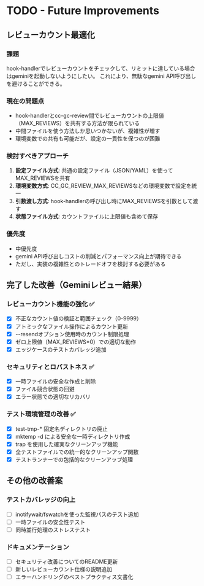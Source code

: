 # TODO - Future Improvements

## レビューカウント最適化

### 課題
hook-handlerでレビューカウントをチェックして、リミットに達している場合はgeminiを起動しないようにしたい。
これにより、無駄なgemini API呼び出しを避けることができる。

### 現在の問題点
- hook-handlerとcc-gc-review間でレビューカウントの上限値（MAX_REVIEWS）を共有する方法が限られている
- 中間ファイルを使う方法しか思いつかないが、複雑性が増す
- 環境変数での共有も可能だが、設定の一貫性を保つのが困難

### 検討すべきアプローチ
1. **設定ファイル方式**: 共通の設定ファイル（JSON/YAML）を使ってMAX_REVIEWSを共有
2. **環境変数方式**: CC_GC_REVIEW_MAX_REVIEWSなどの環境変数で設定を統一
3. **引数渡し方式**: hook-handlerの呼び出し時にMAX_REVIEWSを引数として渡す
4. **状態ファイル方式**: カウントファイルに上限値も含めて保存

### 優先度
- 中優先度
- gemini API呼び出しコストの削減とパフォーマンス向上が期待できる
- ただし、実装の複雑性とのトレードオフを検討する必要がある

## 完了した改善（Geminiレビュー結果）

### レビューカウント機能の強化 ✅
- [x] 不正なカウント値の検証と範囲チェック（0-9999）
- [x] アトミックなファイル操作によるカウント更新
- [x] --resendオプション使用時のカウント制限処理
- [x] ゼロ上限値（MAX_REVIEWS=0）での適切な動作
- [x] エッジケースのテストカバレッジ追加

### セキュリティとロバストネス ✅
- [x] 一時ファイルの安全な作成と削除
- [x] ファイル競合状態の回避
- [x] エラー状態での適切なリカバリ

### テスト環境管理の改善 ✅
- [x] test-tmp-* 固定名ディレクトリの廃止
- [x] mktemp -d による安全な一時ディレクトリ作成
- [x] trap を使用した確実なクリーンアップ機能
- [x] 全テストファイルでの統一的なクリーンアップ関数
- [x] テストランナーでの包括的なクリーンアップ処理

## その他の改善案

### テストカバレッジの向上
- [ ] inotifywait/fswatchを使った監視パスのテスト追加
- [ ] 一時ファイルの安全性テスト
- [ ] 同時並行処理のストレステスト

### ドキュメンテーション
- [ ] セキュリティ改善についてのREADME更新
- [ ] 新しいレビューカウント仕様の説明追加
- [ ] エラーハンドリングのベストプラクティス文書化